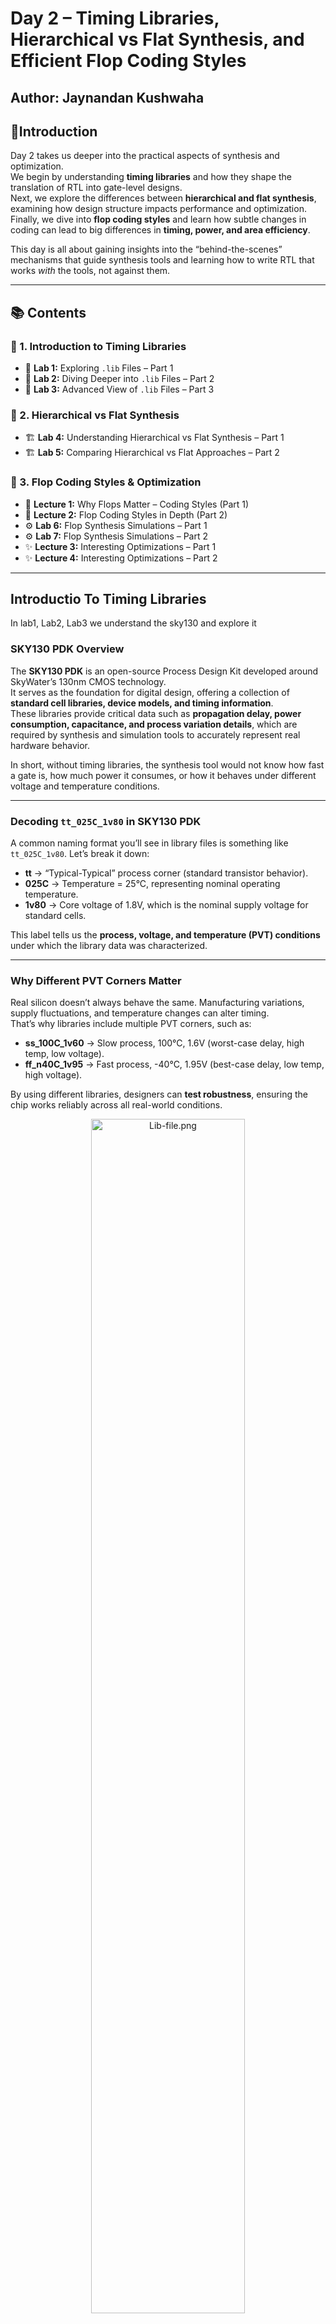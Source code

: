 # Day 2 – Timing Libraries, Hierarchical vs Flat Synthesis, and Efficient Flop Coding Styles
Author: Jaynandan Kushwaha  
 ---- 

## 📌Introduction
Day 2 takes us deeper into the practical aspects of synthesis and optimization.  
We begin by understanding **timing libraries** and how they shape the translation of RTL into gate-level designs.  
Next, we explore the differences between **hierarchical and flat synthesis**, examining how design structure impacts performance and optimization.  
Finally, we dive into **flop coding styles** and learn how subtle changes in coding can lead to big differences in **timing, power, and area efficiency**.  

This day is all about gaining insights into the “behind-the-scenes” mechanisms that guide synthesis tools and learning how to write RTL that works *with* the tools, not against them.

---

## 📚 Contents

### 🔹 1. Introduction to Timing Libraries
- 🧩 **Lab 1:** Exploring `.lib` Files – Part 1  
- 🧩 **Lab 2:** Diving Deeper into `.lib` Files – Part 2  
- 🧩 **Lab 3:** Advanced View of `.lib` Files – Part 3  

### 🔹 2. Hierarchical vs Flat Synthesis
- 🏗️ **Lab 4:** Understanding Hierarchical vs Flat Synthesis – Part 1  
- 🏗️ **Lab 5:** Comparing Hierarchical vs Flat Approaches – Part 2  

### 🔹 3. Flop Coding Styles & Optimization
- 🔄 **Lecture 1:** Why Flops Matter – Coding Styles (Part 1)  
- 🔄 **Lecture 2:** Flop Coding Styles in Depth (Part 2)  
- ⚙️ **Lab 6:** Flop Synthesis Simulations – Part 1  
- ⚙️ **Lab 7:** Flop Synthesis Simulations – Part 2  
- ✨ **Lecture 3:** Interesting Optimizations – Part 1  
- ✨ **Lecture 4:** Interesting Optimizations – Part 2  
---

## Introductio To Timing Libraries
In lab1, Lab2, Lab3 we understand the sky130 and explore it 
### SKY130 PDK Overview
The **SKY130 PDK** is an open-source Process Design Kit developed around SkyWater’s 130nm CMOS technology.  
It serves as the foundation for digital design, offering a collection of **standard cell libraries, device models, and timing information**.  
These libraries provide critical data such as **propagation delay, power consumption, capacitance, and process variation details**, which are required by synthesis and simulation tools to accurately represent real hardware behavior.  

In short, without timing libraries, the synthesis tool would not know how fast a gate is, how much power it consumes, or how it behaves under different voltage and temperature conditions.  

---

### Decoding `tt_025C_1v80` in SKY130 PDK
A common naming format you’ll see in library files is something like `tt_025C_1v80`. Let’s break it down:  

- **tt** → “Typical-Typical” process corner (standard transistor behavior).  
- **025C** → Temperature = 25°C, representing nominal operating temperature.  
- **1v80** → Core voltage of 1.8V, which is the nominal supply voltage for standard cells.  

This label tells us the **process, voltage, and temperature (PVT) conditions** under which the library data was characterized.  

---

### Why Different PVT Corners Matter
Real silicon doesn’t always behave the same. Manufacturing variations, supply fluctuations, and temperature changes can alter timing.  
That’s why libraries include multiple PVT corners, such as:  
- **ss_100C_1v60** → Slow process, 100°C, 1.6V (worst-case delay, high temp, low voltage).  
- **ff_n40C_1v95** → Fast process, -40°C, 1.95V (best-case delay, low temp, high voltage).  

By using different libraries, designers can **test robustness**, ensuring the chip works reliably across all real-world conditions.  

<div align="center">
  <img src="Images/Lib-file.png" alt="Lib-file.png" width="70%">
</div>
<div align="center">
  <img src="Images/Lecture1.png" alt="Lecture1.png" width="70%">
</div>
In this lecture they explain about Process Voltage and temprature how on these terms are important in silicon design work and this PVT tell how fast and slow our silicon will work 
---

In part 2 and 3 we discuss about verious information stored in .lib file technology used, volatge power leakage in cells and many more thing specially area how it differs on increasing cells in combinational ckt and about power leakage 

---

## Hierarchical vs Flat Synthesis

### Hierarchical Synthesis

**Overview:**  
Hierarchical synthesis is a design strategy where each module in the RTL is **synthesized individually**, maintaining the original hierarchy rather than flattening the design into a single block.

**Workflow:**  
Tools like **Yosys** handle each module separately. Using commands like `hierarchy`, the tool **maps out the structure of the design**, ensuring that module boundaries are preserved throughout the synthesis process.

**Benefits:**  
- **Speeds up synthesis** for large-scale designs by processing modules independently.  
- **Simplifies debugging**, as issues can be traced within individual modules.  
- **Supports modular design**, making it easier to integrate with other tools or IP blocks.

**Drawbacks:**  
- **Cross-module optimizations are limited**, which might reduce overall performance.  
- **Reports may require extra setup**, since hierarchical structures are not always captured automatically.
<div align="center">
  <img src="Images/Lecture2.png" alt="Lecture2.png" width="70%">
</div>
In this lecture they explain about multiple modules and how they work and how they will look after synthesis

#### Here is one exapmle we synthesis multipul module.v file and understand the synthesisation behind the tool

1. Start Yosys:
   ```shell
   yosys
   ```
2. Read Liberty library:
   ```shell
   read_liberty -lib ../lib/sky130_fd_sc_hd__tt_025C_1v80.lib
   ```
3. Read Verilog code:
   ```shell
   read_verilog multiple_modules.v
   ```
4. Synthesize:
   ```shell
   synth -top multiple_module
   ```
6. Technology mapping:
   ```shell
   abc -liberty ../lib/sky130_fd_sc_hd__tt_025C_1v80.lib
   ```
7. Visualize the gate-level netlist:
   ```shell
   show multiple_modules
   ```

<div align="center">
  <img src="Images/Multiple_Modules.png" alt="Multiple_Modules.png" width="70%">
</div>
8. for generating heir.v file:

 ```shell
  write_verilog multiple_modules_hier.v
   ```
<div align="center">
  <img src="Images/multiple_module.png" alt="multiple_module.png" width="70%">
</div>
with the help of this file we try to understand what we assumed or design by our logic is that correct or not 
after this we flatten the design and see that design here is output 
<div align="center">
  <img src="Images/multiple_module.png" alt="multiple_module.png" width="70%">
</div>

after comparing this we also see sub_module1 and submodule2 both submodule and see is they synthesise correct as sir explain in class 
<div align="center">
  <img src="Images/multiple_module.png" alt="multiple_module.png" width="70%">
</div>
<div align="center">
  <img src="Images/multiple_module.png" alt="multiple_module.png" width="70%">
</div>


